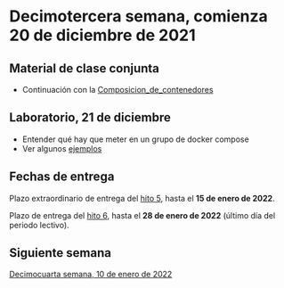 # Decimotercera semana, comienza 20 de diciembre de 2021


## Material de clase conjunta

* Continuación con la [Composicion_de_contenedores](http://jj.github.io/CC/documentos/temas/Composicion_de_contenedores)


## Laboratorio, 21 de diciembre

* Entender qué hay que meter en un grupo de docker compose
* Ver algunos [ejemplos](https://github.com/JJ/platzi-servicio-web/blob/master/docker-compose.yml)


## Fechas de entrega

Plazo extraordinario de entrega del [hito 5](http://jj.github.io/CC/documentos/proyecto/5.Microservicio.html),
hasta el **15 de enero de 2022**.

Plazo de entrega del [hito 6](https://jj.github.io/CC/documentos/proyecto/6.Compose.html), hasta el
**28 de enero de 2022** (último día del periodo lectivo).


## Siguiente semana

[Decimocuarta semana, 10 de enero de 2022](14-semana.md)

